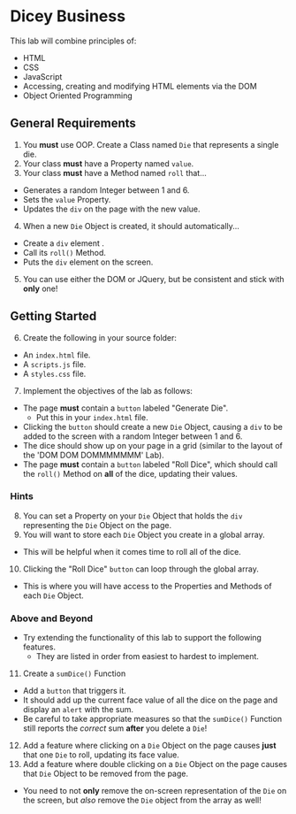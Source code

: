 # Dicey Business

This lab will combine principles of:
  * HTML 
  * CSS 
  * JavaScript 
  * Accessing, creating and modifying HTML elements via the DOM
  * Object Oriented Programming

## General Requirements

1. You **must** use OOP. Create a Class named `Die` that represents a single die.
2. Your class **must** have a Property named `value`.
3. Your class **must** have a Method named `roll` that...
  * Generates a random Integer between 1 and 6.
  * Sets the `value` Property.
  * Updates the `div` on the page with the new value.
4. When a new `Die` Object is created, it should automatically... 
  * Create a `div` element .
  * Call its `roll()` Method.
  * Puts the `div` element on the screen.
5. You can use either the DOM or JQuery, but be consistent and stick with **only** one!

## Getting Started

6. Create the following in your source folder:
  * An `index.html` file.
  * A `scripts.js` file.
  * A `styles.css` file.
7. Implement the objectives of the lab as follows:
  * The page **must** contain a `button` labeled "Generate Die". 
    * Put this in your `index.html` file. 
  * Clicking the `button` should create a new `Die` Object, causing a `div` to be added to the screen with a random Integer between 1 and 6.
  * The dice should show up on your page in a grid (similar to the layout of the 'DOM DOM DOMMMMMMM' Lab).
  * The page **must** contain a `button` labeled "Roll Dice", which should call the `roll()` Method on **all** of the dice, updating their values.

### Hints

8. You can set a Property on your `Die` Object that holds the `div` representing the `Die` Object on the page.
9. You will want to store each `Die` Object you create in a global array. 
  * This will be helpful when it comes time to roll all of the dice.
10. Clicking the "Roll Dice" `button` can loop through the global array. 
  * This is where you will have access to the Properties and Methods of each `Die` Object.

### Above and Beyond
* Try extending the functionality of this lab to support the following features. 
  * They are listed in order from easiest to hardest to implement. 

11. Create a `sumDice()` Function
  * Add a `button` that triggers it. 
  * It should add up the current face value of all the dice on the page and display an `alert` with the sum.
  * Be careful to take appropriate measures so that the `sumDice()` Function still reports the *correct* sum **after** you delete a `Die`! 
12. Add a feature where clicking on a `Die` Object on the page causes **just** that one `Die` to roll, updating its face value.
13. Add a feature where double clicking on a `Die` Object on the page causes that `Die` Object to be removed from the page.
  * You need to not **only** remove the on-screen representation of the `Die` on the screen, but *also* remove the `Die` object from the array as well!